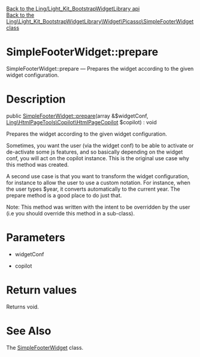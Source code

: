 [Back to the Ling/Light_Kit_BootstrapWidgetLibrary api](https://github.com/lingtalfi/Light_Kit_BootstrapWidgetLibrary/blob/master/doc/api/Ling/Light_Kit_BootstrapWidgetLibrary.md)<br>
[Back to the Ling\Light_Kit_BootstrapWidgetLibrary\Widget\Picasso\SimpleFooterWidget class](https://github.com/lingtalfi/Light_Kit_BootstrapWidgetLibrary/blob/master/doc/api/Ling/Light_Kit_BootstrapWidgetLibrary/Widget/Picasso/SimpleFooterWidget.md)


SimpleFooterWidget::prepare
================



SimpleFooterWidget::prepare — Prepares the widget according to the given widget configuration.




Description
================


public [SimpleFooterWidget::prepare](https://github.com/lingtalfi/Light_Kit_BootstrapWidgetLibrary/blob/master/doc/api/Ling/Light_Kit_BootstrapWidgetLibrary/Widget/Picasso/SimpleFooterWidget/prepare.md)(array &$widgetConf, [Ling\HtmlPageTools\Copilot\HtmlPageCopilot](https://github.com/lingtalfi/HtmlPageTools/blob/master/doc/api/Ling/HtmlPageTools/Copilot/HtmlPageCopilot.md) $copilot) : void




Prepares the widget according to the given widget configuration.

Sometimes, you want the user (via the widget conf) to be able to activate
or de-activate some js features, and so basically depending on the widget conf, you will
act on the copilot instance.
This is the original use case why this method was created.


A second use case is that you want to transform the widget configuration, for instance
to allow the user to use a custom notation.
For instance, when the user types $year, it converts automatically to the current year.
The prepare method is a good place to do just that.

Note: This method was written with the intent to be overridden by the user (i.e you should override this method in a sub-class).



Parameters
================


- widgetConf

    

- copilot

    


Return values
================

Returns void.








See Also
================

The [SimpleFooterWidget](https://github.com/lingtalfi/Light_Kit_BootstrapWidgetLibrary/blob/master/doc/api/Ling/Light_Kit_BootstrapWidgetLibrary/Widget/Picasso/SimpleFooterWidget.md) class.



